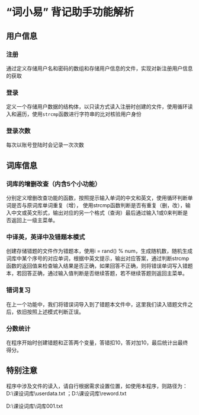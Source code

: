 # “词小易”  背记助手功能解析



##  用户信息

### 注册

通过定义存储用户名和密码的数组和存储用户信息的文件，实现对新注册用户信息的获取

### 登录

定义一个存储用户数据的结构体，以只读方式读入注册时创建的文件，使用循环读入和遍历，使用```strcmp```函数进行字符串的比对核验用户身份

### 登录次数

每次以账号登陆时会记录一次次数



## 词库信息

### 词库的增删改查（内含5个小功能）

分别定义增删改查功能的函数，按照提示输入单词的中文和英文，使用循环判断单词是否与原词库单词重复（增），  使用strcmp函数判断是否有重复（删，改），输入中文或英文形式，输出对应的另一个格式（查询）最后通过输入1或0来判断是否返回上一级主菜单。

### 中译英，英译中及错题本模式

 创建存储错题的文件作为错题本，使用i = rand() % num，生成随机数，随机生成词库中某个序号的对应单词，根据中英文提示，输出对应答案，通过判断strcmp函数的返回值来检查输入结果是否正确，如果回答不正确，则将错误单词写入错题本，若回答正确，通过输入值判断是否继续答题，若不继续答题则返回主菜单。



###  错词复习

在上一个功能中，我们将错误词导入到了错题本文件中，这里我们读入错题文件之后，依旧按照上述模式判断正误。

### 分数统计

在程序开始时创建错题和正答两个变量，答错扣10，答对加10，最后统计出最终得分。



## 特别注意



程序中涉及文件的读入，请自行根据需求设置位置，如使用本程序，则路径为：D:\\课设词库\userdata.txt    ；D:\课设词库\\reword.txt

D:\课设词库\词库001.txt
